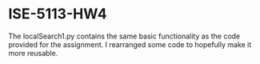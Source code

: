 # ISE-5113-HW4

The localSearch1.py contains the same basic functionality as the code provided for the assignment.  I rearranged some code to hopefully make it more reusable.
